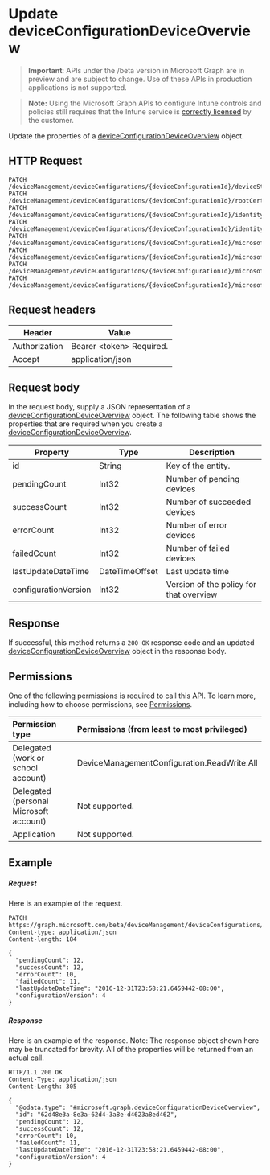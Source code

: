 ﻿# Update deviceConfigurationDeviceOverview

> **Important**: APIs under the /beta version in Microsoft Graph are in preview and are subject to change. Use of these APIs in production applications is not supported.

> **Note:** Using the Microsoft Graph APIs to configure Intune controls and policies still requires that the Intune service is [correctly licensed](https://go.microsoft.com/fwlink/?linkid=839381) by the customer.

Update the properties of a [deviceConfigurationDeviceOverview](../resources/intune_deviceconfig_deviceconfigurationdeviceoverview.md) object.
## HTTP Request
<!-- {
  "blockType": "ignored"
}
-->
```http
PATCH /deviceManagement/deviceConfigurations/{deviceConfigurationId}/deviceStatusOverview/
PATCH /deviceManagement/deviceConfigurations/{deviceConfigurationId}/rootCertificate//deviceStatusOverview/
PATCH /deviceManagement/deviceConfigurations/{deviceConfigurationId}/identityCertificate//deviceStatusOverview/
PATCH /deviceManagement/deviceConfigurations/{deviceConfigurationId}/identityCertificate//rootCertificate//deviceStatusOverview/
PATCH /deviceManagement/deviceConfigurations/{deviceConfigurationId}/microsoft.graph.iosScepCertificateProfile/rootCertificate//deviceStatusOverview/
PATCH /deviceManagement/deviceConfigurations/{deviceConfigurationId}/microsoft.graph.macOSScepCertificateProfile/rootCertificate//deviceStatusOverview/
PATCH /deviceManagement/deviceConfigurations/{deviceConfigurationId}/microsoft.graph.windows81SCEPCertificateProfile/rootCertificate//deviceStatusOverview/
PATCH /deviceManagement/deviceConfigurations/{deviceConfigurationId}/microsoft.graph.windowsPhone81VpnConfiguration/identityCertificate//deviceStatusOverview/
```

## Request headers
|Header|Value|
|---|---|
|Authorization|Bearer &lt;token&gt; Required.|
|Accept|application/json|

## Request body
In the request body, supply a JSON representation of a [deviceConfigurationDeviceOverview](../resources/intune_deviceconfig_deviceconfigurationdeviceoverview.md) object.
The following table shows the properties that are required when you create a [deviceConfigurationDeviceOverview](../resources/intune_deviceconfig_deviceconfigurationdeviceoverview.md).

|Property|Type|Description|
|---|---|---|
|id|String|Key of the entity.|
|pendingCount|Int32|Number of pending devices|
|successCount|Int32|Number of succeeded devices|
|errorCount|Int32|Number of error devices|
|failedCount|Int32|Number of failed devices|
|lastUpdateDateTime|DateTimeOffset|Last update time|
|configurationVersion|Int32|Version of the policy for that overview|

## Response

If successful, this method returns a `200 OK` response code and an updated [deviceConfigurationDeviceOverview](../resources/intune_deviceconfig_deviceconfigurationdeviceoverview.md) object in the response body.

## Permissions
One of the following permissions is required to call this API. To learn more, including how to choose permissions, see [Permissions](../../../concepts/permissions_reference.md).

|Permission type      | Permissions (from least to most privileged)              | 
|:--------------------|:---------------------------------------------------------| 
|Delegated (work or school account) | DeviceManagementConfiguration.ReadWrite.All    | 
|Delegated (personal Microsoft account) | Not supported.    | 
|Application | Not supported. | 

## Example

##### Request

Here is an example of the request.
```http
PATCH https://graph.microsoft.com/beta/deviceManagement/deviceConfigurations/{deviceConfigurationId}/deviceStatusOverview/
Content-type: application/json
Content-length: 184

{
  "pendingCount": 12,
  "successCount": 12,
  "errorCount": 10,
  "failedCount": 11,
  "lastUpdateDateTime": "2016-12-31T23:58:21.6459442-08:00",
  "configurationVersion": 4
}
```

##### Response

Here is an example of the response. Note: The response object shown here may be truncated for brevity. All of the properties will be returned from an actual call.
```http
HTTP/1.1 200 OK
Content-Type: application/json
Content-Length: 305

{
  "@odata.type": "#microsoft.graph.deviceConfigurationDeviceOverview",
  "id": "62d48e3a-8e3a-62d4-3a8e-d4623a8ed462",
  "pendingCount": 12,
  "successCount": 12,
  "errorCount": 10,
  "failedCount": 11,
  "lastUpdateDateTime": "2016-12-31T23:58:21.6459442-08:00",
  "configurationVersion": 4
}
```



